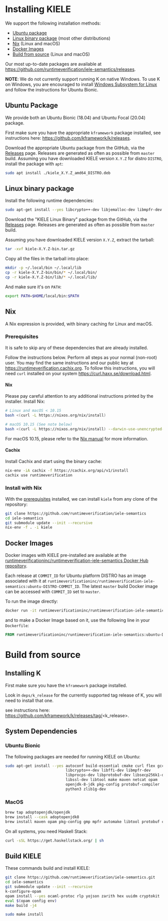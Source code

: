 Installing KIELE
================

We support the following installation methods:

-   [Ubuntu package](#ubuntu-package)
-   [Linux binary package](#linux-binary-package) (most other distributions)
-   [Nix](#nix) (Linux and macOS)
-   [Docker Images](#docker-images)
-   [Build from source](#build-from-source) (Linux and macOS)

Our most up-to-date packages are available at <https://github.com/runtimeverification/iele-semantics/releases>.

**NOTE**: We do not currently support running K on native Windows.
To use K on Windows, you are encouraged to install [Windows Subsystem for Linux](https://docs.microsoft.com/en-us/windows/wsl/install-win10) and follow the instructions for Ubuntu Bionic.

## Ubuntu Package

We provide both an Ubuntu Bionic (18.04) and Ubuntu Focal (20.04) package.

First make sure you have the appropriate `kframework` package installed, see instructions here: <https://github.com/kframework/k/releases>.

Download the appropriate Ubuntu package from the GitHub, via the [Releases](https://github.com/runtimeverification/iele-semantics/releases) page.
Releases are generated as often as possible from `master` build.
Assuming you have downloaded KIELE version `X.Y.Z` for distro `DISTRO`, install the package with `apt`:

```sh
sudo apt install ./kiele_X.Y.Z_amd64_DISTRO.deb
```

## Linux binary package

Install the following runtime dependencies:

```sh
sudo apt-get install --yes libcrypto++-dev libjemalloc-dev libmpfr-dev libprotobuf-dev libsecp256k1-dev
```

Download the "KIELE Linux Binary" package from the GitHub, via the [Releases](https://github.com/runtimeverification/iele-semantics/releases) page.
Releases are generated as often as possible from `master` build.

Assuming you have downloaded KIELE version `X.Y.Z`, extract the tarball:

```sh
tar -xvf kiele-X.Y.Z-bin.tar.gz
```

Copy all the files in the tarball into place:

```sh
mkdir -p ~/.local/bin ~/.local/lib
cp -r kiele-X.Y.Z-bin/bin/* ~/.local/bin/
cp -r kiele-X.Y.Z-bin/lib/* ~/.local/lib/
```

And make sure it's on `PATH`:

```sh
export PATH=$HOME/local/bin:$PATH
```

## Nix

A Nix expression is provided, with binary caching for Linux and macOS.

### Prerequisites

It is safe to skip any of these dependencies that are already installed.

Follow the instructions below.
Perform all steps as your normal (non-root) user.
You may find the same instructions and our public key at <https://runtimeverification.cachix.org>.
To follow this instructions, you will need `curl` installed on your system <https://curl.haxx.se/download.html>.

#### Nix

Please pay careful attention to any additional instructions printed by the installer.
Install Nix:

```.sh
# Linux and macOS < 10.15
bash <(curl -L https://nixos.org/nix/install)

# macOS 10.15 (See note below)
bash <(curl -L https://nixos.org/nix/install) --darwin-use-unencrypted-nix-store-volume
```

For macOS 10.15, please refer to the [Nix manual](https://nixos.org/manual/nix/stable/#sect-macos-installation) for more information.

#### Cachix

Install Cachix and start using the binary cache:

```.sh
nix-env -iA cachix -f https://cachix.org/api/v1/install
cachix use runtimeverification
```

### Install with Nix

With the [prerequisites](#prerequisites) installed,
we can install `kiele` from any clone of the repository:

```.sh
git clone https://github.com/runtimeverification/iele-semantics
cd iele-semantics
git submodule update --init --recursive
nix-env -f . -i kiele
```

## Docker Images

Docker images with KIELE pre-installed are available at the
[runtimeverificationinc/runtimeverification-iele-semantics Docker Hub repository](https://hub.docker.com/repository/docker/runtimeverificationinc/runtimeverification-iele-semantics).

Each release at `COMMIT_ID` for Ubuntu platform DISTRO has an image associated with it at
`runtimeverificationinc/runtimeverification-iele-semantics:ubuntu-DISTRO-COMMIT_ID`.
The latest `master` build Docker image can be accessed with `COMMIT_ID` set to
`master`.

To run the image directly:

```sh
docker run -it runtimeverificationinc/runtimeverification-iele-semantics:ubuntu-DISTRO-COMMIT_ID
```

and to make a Docker Image based on it, use the following line in your
`Dockerfile`:

```Dockerfile
FROM runtimeverificationinc/runtimeverification-iele-semantics:ubuntu-DISTRO-COMMIT_ID
```
# Build from source

## Installing K

First make sure you have the `kframework` package installed.

Look in `deps/k_release` for the currently supported tag release of K, you will need to install that one.

see instructions here: https://github.com/kframework/k/releases/tag/<k_release>.

## System Dependencies

### Ubuntu Bionic

The following packages are needed for running KIELE on Ubuntu:

```sh
sudo apt-get install --yes autoconf build-essential cmake curl flex gcc   \
                           libcrypto++-dev libffi-dev libmpfr-dev         \
                           libprocps-dev libprotobuf-dev libsecp256k1-dev \
                           libssl-dev libtool make maven netcat opam      \
                           openjdk-8-jdk pkg-config protobuf-compiler     \
                           python3 zlib1g-dev
```

### MacOS

```sh
brew tap adoptopenjdk/openjdk
brew install --cask adoptopenjdk8
brew install maven opam pkg-config gmp mpfr automake libtool protobuf cmake openssl
```

On all systems, you need Haskell Stack:

```sh
curl -sSL https://get.haskellstack.org/ | sh
```

## Build KIELE

These commands build and install KIELE:

```sh
git clone https://github.com/runtimeverification/iele-semantics.git
cd iele-semantics
git submodule update --init --recursive
k-configure-opam
opam install --yes ocaml-protoc rlp yojson zarith hex uuidm cryptokit
eval $(opam config env)
make build -j4

sudo make install
```
